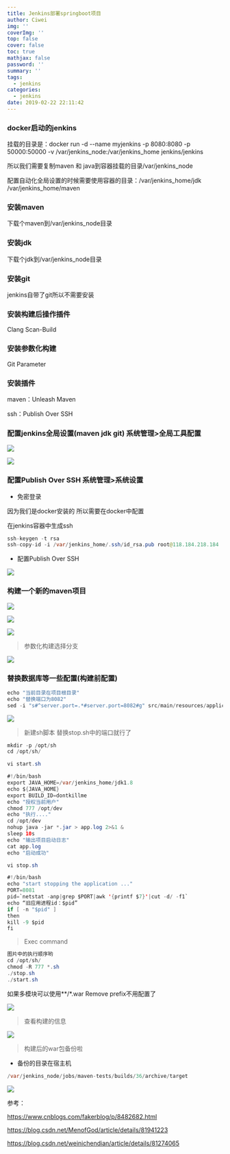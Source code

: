 ```yaml
---
title: Jenkins部署springboot项目
author: Ciwei
img: ''
coverImg: ''
top: false
cover: false
toc: true
mathjax: false
password: ''
summary: ''
tags:
  - jenkins
categories:
  - jenkins
date: 2019-02-22 22:11:42
---
```


### docker启动的jenkins

挂载的目录是：docker run -d --name myjenkins -p 8080:8080 -p 50000:50000 -v /var/jenkins_node:/var/jenkins_home jenkins/jenkins

<!--more-->

所以我们需要复制maven 和 java到容器挂载的目录/var/jenkins_node

配置自动化全局设置的时候需要使用容器的目录：/var/jenkins_home/jdk /var/jenkins_home/maven

### 安装maven

下载个maven到/var/jenkins_node目录

### 安装jdk

下载个jdk到/var/jenkins_node目录

### 安装git

jenkins自带了git所以不需要安装

### 安装构建后操作插件

Clang Scan-Build

### 安装参数化构建

Git Parameter

### 安装插件

maven：Unleash Maven

ssh：Publish Over SSH

### 配置jenkins全局设置(maven jdk git) 系统管理>全局工具配置

![](/images/20190225213627.png)

![](/images/20190225213646.png)

### 配置Publish Over SSH 系统管理>系统设置

* 免密登录

因为我们是docker安装的 所以需要在docker中配置

在jenkins容器中生成ssh
```java
ssh-keygen -t rsa
ssh-copy-id -i /var/jenkins_home/.ssh/id_rsa.pub root@118.184.218.184
```

* 配置Publish Over SSH

![](/images/20190225214330.png)

### 构建一个新的maven项目

![](/images/20190225214720.png)

![](/images/20190225214759.png)

![](/images/20190225214822.png)

> 参数化构建选择分支

![](/images/20190228174753.png)

### 替换数据库等一些配置(构建前配置)

```java
echo "当前目录在项目根目录"
echo "替换端口为8082"
sed -i "s#^server.port=.*#server.port=8082#g" src/main/resources/application.properties
```

![](/images/20190225222821.png)

> 新建sh脚本 替换stop.sh中的端口就行了

```java
mkdir -p /opt/sh
cd /opt/sh/

vi start.sh

#!/bin/bash
export JAVA_HOME=/var/jenkins_home/jdk1.8
echo ${JAVA_HOME}
export BUILD_ID=dontkillme
echo "授权当前用户"
chmod 777 /opt/dev
echo "执行...."
cd /opt/dev
nohup java -jar *.jar > app.log 2>&1 &
sleep 10s
echo "输出项目启动日志"
cat app.log
echo "启动成功"

vi stop.sh

#!/bin/bash
echo "start stopping the application ..."
PORT=8081
pid=`netstat -anp|grep $PORT|awk '{printf $7}'|cut -d/ -f1`
echo “旧应用进程id：$pid”
if [ -n "$pid" ]
then
kill -9 $pid
fi
```

> Exec command

```java
图片中的执行顺序哟
cd /opt/sh/
chmod -R 777 *.sh
./stop.sh
./start.sh
```

如果多模块可以使用**/*.war Remove prefix不用配置了

![](/images/20190225214856.png)

> 查看构建的信息

![](/images/20190225215549.png)

> 构建后的war包备份啦

* 备份的目录在宿主机

```java
/var/jenkins_node/jobs/maven-tests/builds/36/archive/target
```

![](/images/20190225215612.png)

参考：

https://www.cnblogs.com/fakerblog/p/8482682.html

https://blog.csdn.net/MenofGod/article/details/81941223

https://blog.csdn.net/weinichendian/article/details/81274065